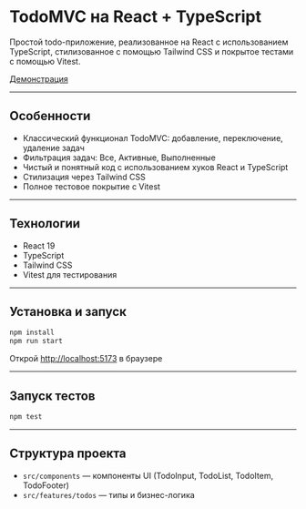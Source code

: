 # TodoMVC на React + TypeScript

Простой todo-приложение, реализованное на React с использованием TypeScript, стилизованное с помощью Tailwind CSS и покрытое тестами с помощью Vitest.

[Демонстрация](https://todo-tz.vercel.app/)

---

## Особенности

* Классический функционал TodoMVC: добавление, переключение, удаление задач
* Фильтрация задач: Все, Активные, Выполненные
* Чистый и понятный код с использованием хуков React и TypeScript
* Стилизация через Tailwind CSS
* Полное тестовое покрытие с Vitest

---

## Технологии

* React 19
* TypeScript
* Tailwind CSS
* Vitest для тестирования

---

## Установка и запуск

```bash
npm install
npm run start
```

Открой [http://localhost:5173](http://localhost:5173) в браузере

---

## Запуск тестов

```bash
npm test
```

---

## Структура проекта

* `src/components` — компоненты UI (TodoInput, TodoList, TodoItem, TodoFooter)
* `src/features/todos` — типы и бизнес-логика
